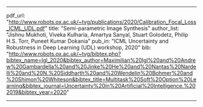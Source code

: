 ---

pdf_url: "http://www.robots.ox.ac.uk/~tvg/publications/2020/Calibration_Focal_Loss_ICML_UDL.pdf"
title: "Semi-parametric Image Synthesis" 
author_list: "Jishnu Mukhoti, Viveka Kulharia, Amartya Sanyal, Stuart Golodetz, Philip H.S. Torr, Puneet Kumar Dokania"
pub_in: "ICML Uncertainty and Robustness in Deep Learning (UDL) workshop, 2020"
bib: "http://www.robots.ox.ac.uk/~tvg/bibtex.php?bibtex_name=Igl_2020&bibtex_author=Maximilian%20Igl%20and%20Andrew%20Gambardella%20and%20Jinke%20He%20and%20Nantas%20Nardelli%20and%20N.%20Siddharth%20and%20Wendelin%20Bohmer%20and%20Shimon%20Whiteson&bibtex_title=Multitask%20Soft%20Option%20Learning&bibtex_journal=Uncertainty%20in%20Artificial%20Intelligence,%202019&bibtex_year=2020"
 
---